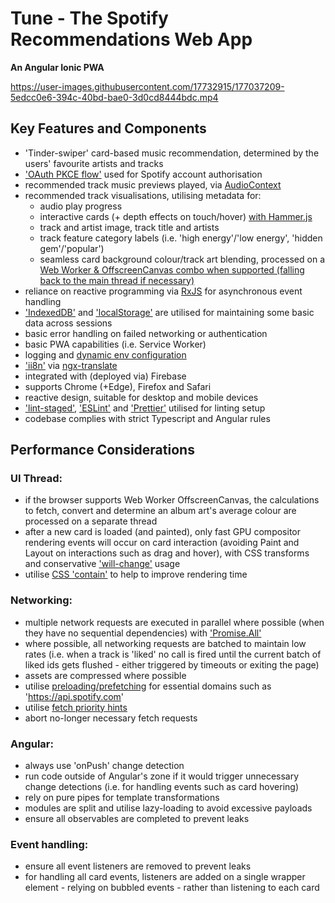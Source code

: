 # Tune - The Spotify Recommendations Web App

**An Angular Ionic PWA**

https://user-images.githubusercontent.com/17732915/177037209-5edcc0e6-394c-40bd-bae0-3d0cd8444bdc.mp4

## Key Features and Components

- 'Tinder-swiper' card-based music recommendation, determined by the users' favourite artists and tracks
- ['OAuth PKCE flow'](https://oauth.net/2/pkce/) used for Spotify account authorisation
- recommended track music previews played, via [AudioContext](https://developer.mozilla.org/en-US/docs/Web/API/AudioContext)
- recommended track visualisations, utilising metadata for:
  - audio play progress
  - interactive cards (+ depth effects on touch/hover) [with Hammer.js](https://hammerjs.github.io/)
  - track and artist image, track title and artists
  - track feature category labels (i.e. 'high energy'/'low energy', 'hidden gem'/'popular')
  - seamless card background colour/track art blending, processed on a [Web Worker & OffscreenCanvas combo when supported (falling back to the main thread if necessary)](src/app/shared/services/average-colour.service.ts)
- reliance on reactive programming via [RxJS](https://rxjs.dev/) for asynchronous event handling
- ['IndexedDB'](https://developer.mozilla.org/en-US/docs/Web/API/IndexedDB_API) and ['localStorage'](https://developer.mozilla.org/en-US/docs/Web/API/Window/localStorage) are utilised for maintaining some basic data across sessions
- basic error handling on failed networking or authentication
- basic PWA capabilities (i.e. Service Worker)
- logging and [dynamic env configuration](src/assets/env.json)
- ['ii8n'](src/assets/ii8n/en.json) via [ngx-translate](https://github.com/ngx-translate/core)
- integrated with (deployed via) Firebase
- supports Chrome (+Edge), Firefox and Safari
- reactive design, suitable for desktop and mobile devices
- ['lint-staged'](https://github.com/okonet/lint-staged), ['ESLint'](https://eslint.org/) and ['Prettier'](https://prettier.io/) utilised for linting setup
- codebase complies with strict Typescript and Angular rules

## Performance Considerations

### UI Thread:

- if the browser supports Web Worker OffscreenCanvas, the calculations to fetch, convert and determine an album art's average colour are processed on a separate thread
- after a new card is loaded (and painted), only fast GPU compositor rendering events will occur on card interaction (avoiding Paint and Layout on interactions such as drag and hover), with CSS transforms and conservative ['will-change'](https://developer.mozilla.org/en-US/docs/Web/CSS/will-change) usage
- utilise [CSS 'contain'](https://developer.mozilla.org/en-US/docs/Web/CSS/contain) to help to improve rendering time

### Networking:

- multiple network requests are executed in parallel where possible (when they have no sequential dependencies) with ['Promise.All'](https://developer.mozilla.org/en-US/docs/Web/JavaScript/Reference/Global_Objects/Promise/all)
- where possible, all networking requests are batched to maintain low rates (i.e. when a track is 'liked' no call is fired until the current batch of liked ids gets flushed - either triggered by timeouts or exiting the page)
- assets are compressed where possible
- utilise [preloading/prefetching](https://developer.mozilla.org/en-US/docs/Web/HTML/Link_types/preload) for essential domains such as 'https://api.spotify.com'
- utilise [fetch priority hints](https://web.dev/priority-hints/)
- abort no-longer necessary fetch requests

### Angular:

- always use 'onPush' change detection
- run code outside of Angular's zone if it would trigger unnecessary change detections (i.e. for handling events such as card hovering)
- rely on pure pipes for template transformations
- modules are split and utilise lazy-loading to avoid excessive payloads
- ensure all observables are completed to prevent leaks

### Event handling:

- ensure all event listeners are removed to prevent leaks
- for handling all card events, listeners are added on a single wrapper element - relying on bubbled events - rather than listening to each card
